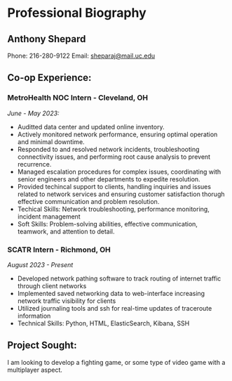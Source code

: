 # Professional Biography
## Anthony Shepard
Phone: 216-280-9122
Email: sheparaj@mail.uc.edu

## Co-op Experience:
### MetroHealth NOC Intern - Cleveland, OH
*June - May 2023:*
  - Auditted data center and updated online inventory.
  - Actively monitored network performance, ensuring optimal operation and minimal downtime.
  - Responded to and resolved network incidents, troubleshooting connectivity issues, and performing root cause analysis to prevent recurrence.
  - Managed escalation procedures for complex issues, coordinating with senior engineers and other departments to expedite resolution.
  - Provided techincal support to clients, handling inquiries and issues related to network services and ensuring customer satisfaction thorugh effective communication and problem resolution.
  - Techical Skills: Network troubleshooting, performance monitoring, incident management
  - Soft Skills: Problem-solving abilities, effective communication, teamwork, and attention to detail.

### SCATR Intern - Richmond, OH
*August 2023 - Present*
  - Developed network pathing software to track routing of internet traffic through client networks
  - Implemented saved networking data to web-interface increasing network traffic visibility for clients
  - Utilized journaling tools and ssh for real-time updates of traceroute information
  - Technical Skills: Python, HTML, ElasticSearch, Kibana, SSH

## Project Sought:
I am looking to develop a fighting game, or some type of video game with a multiplayer aspect.
